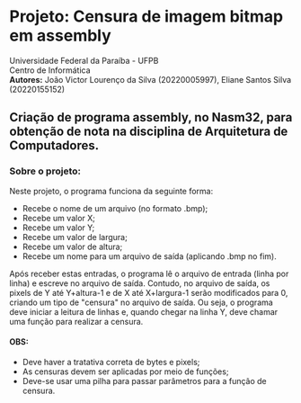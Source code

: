 # Projeto: Censura de imagem bitmap em assembly
Universidade Federal da Paraíba - UFPB  
Centro de Informática  
**Autores:** João Victor Lourenço da Silva (20220005997), Eliane Santos Silva (20220155152)  

## Criação de programa assembly, no Nasm32, para obtenção de nota na disciplina de Arquitetura de Computadores.

### Sobre o projeto:

Neste projeto, o programa funciona da seguinte forma:

- Recebe o nome de um arquivo (no formato .bmp);
- Recebe um valor X;
- Recebe um valor Y;
- Recebe um valor de largura;
- Recebe um valor de altura;
- Recebe um nome para um arquivo de saída (aplicando .bmp no fim).

Após receber estas entradas, o programa lê o arquivo de entrada (linha por linha) e escreve no arquivo de saída. Contudo, no arquivo de saída, os pixels de Y até Y+altura-1 e de X até X+largura-1 serão modificados para 0, criando um tipo de "censura" no arquivo de saída. Ou seja, o programa deve iniciar a leitura de linhas e, quando chegar na linha Y, deve chamar uma função para realizar a censura.

#### OBS:
- Deve haver a tratativa correta de bytes e pixels;
- As censuras devem ser aplicadas por meio de funções;
- Deve-se usar uma pilha para passar parâmetros para a função de censura.
